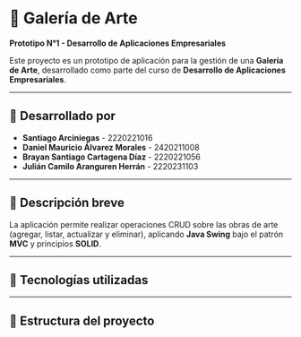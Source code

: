 # 🎨 Galería de Arte  

**Prototipo N°1 - Desarrollo de Aplicaciones Empresariales**  

Este proyecto es un prototipo de aplicación para la gestión de una **Galería de Arte**, desarrollado como parte del curso de **Desarrollo de Aplicaciones Empresariales**.  

---

## 👥 Desarrollado por

- **Santiago Arciniegas** - 2220221016  
- **Daniel Mauricio Álvarez Morales** - 2420211008  
- **Brayan Santiago Cartagena Díaz** - 2220221056  
- **Julián Camilo Aranguren Herrán** - 2220231103  

---

## 📌 Descripción breve
La aplicación permite realizar operaciones CRUD sobre las obras de arte (agregar, listar, actualizar y eliminar), aplicando **Java Swing** bajo el patrón **MVC** y principios **SOLID**.  

---

## 🚀 Tecnologías utilizadas


---

## 📂 Estructura del proyecto
